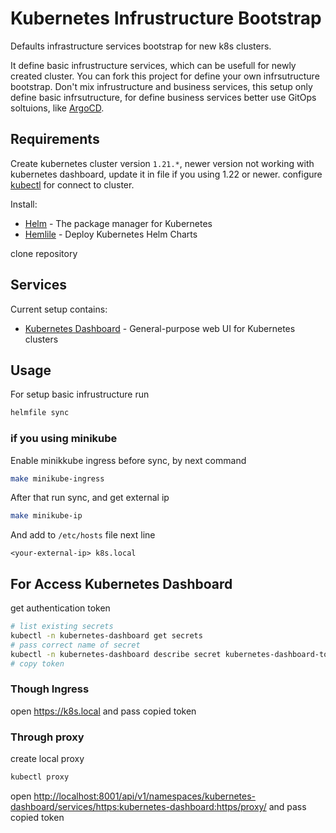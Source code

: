# Kubernetes Infrustructure Bootstrap

Defaults infrastructure services bootstrap for new k8s clusters.

It define basic infrustructure services, which can be usefull for newly created cluster.
You can fork this project for define your own infrsutructure bootstrap.
Don't mix infrustructure and business services, this setup only define basic infrsutructure,
for define business services better use GitOps soltuions, like [ArgoCD](https://argoproj.github.io/argo-cd/).

## Requirements

Create kubernetes cluster version `1.21.*`, newer version not working with kubernetes dashboard, update it in file if you using 1.22 or newer.
configure [kubectl](https://kubernetes.io/docs/tasks/tools/) for connect to cluster.

Install:

* [Helm](https://helm.sh/) - The package manager for Kubernetes
* [Hemlile](https://github.com/roboll/helmfile) - Deploy Kubernetes Helm Charts

clone repository

## Services

Current setup contains:

* [Kubernetes Dashboard](https://github.com/kubernetes/dashboard) - General-purpose web UI for Kubernetes clusters

## Usage

For setup basic infrustructure run

```bash
helmfile sync
```

### if you using minikube

Enable minikkube ingress before sync, by next command

```bash
make minikube-ingress 
```

After that run sync, and get external ip

```bash
make minikube-ip
```

And add to `/etc/hosts` file next line

```
<your-external-ip> k8s.local
```

## For Access Kubernetes Dashboard

get authentication token

```bash
# list existing secrets
kubectl -n kubernetes-dashboard get secrets
# pass correct name of secret
kubectl -n kubernetes-dashboard describe secret kubernetes-dashboard-token-<some-id>
# copy token
```

### Though Ingress

open <https://k8s.local> and pass copied token

### Through proxy

create local proxy

```bash
kubectl proxy
```

open <http://localhost:8001/api/v1/namespaces/kubernetes-dashboard/services/https:kubernetes-dashboard:https/proxy/>
and pass copied token
